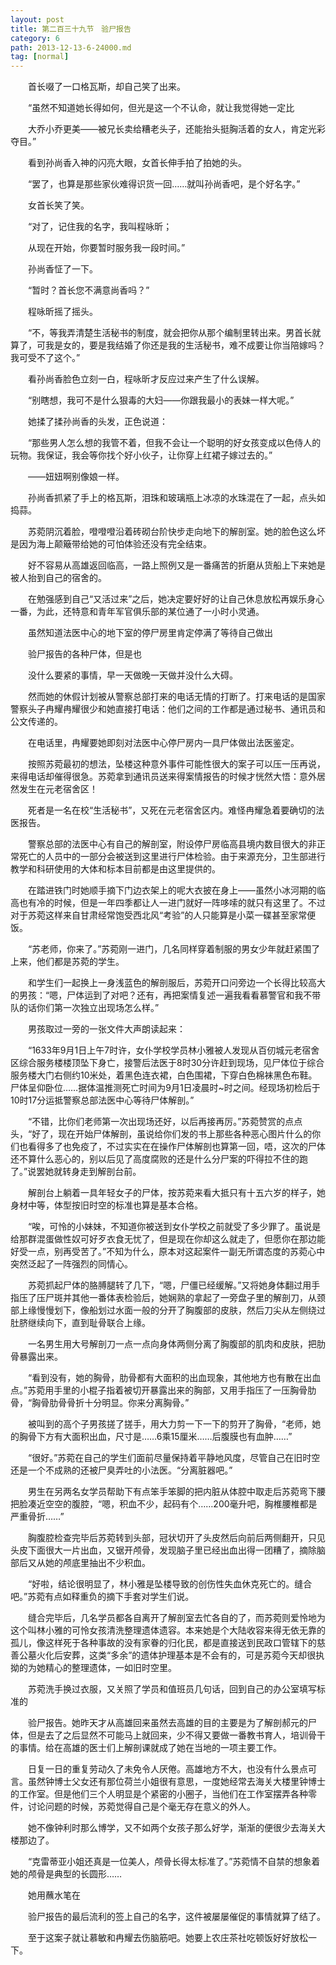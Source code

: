 ```yaml
---
layout: post
title: 第二百三十九节　验尸报告
category: 6
path: 2013-12-13-6-24000.md
tag: [normal]
---
```


　　首长啜了一口格瓦斯，却自己笑了出来。

　　“虽然不知道她长得如何，但光是这一个不认命，就让我觉得她一定比

　　大乔小乔更美――被兄长卖给糟老头子，还能抬头挺胸活着的女人，肯定光彩夺目。”

　　看到孙尚香入神的闪亮大眼，女首长伸手拍了拍她的头。

　　“罢了，也算是那些家伙难得识货一回……就叫孙尚香吧，是个好名字。”

　　女首长笑了笑。

　　“对了，记住我的名字，我叫程咏昕；

　　从现在开始，你要暂时服务我一段时间。”

　　孙尚香怔了一下。

　　“暂时？首长您不满意尚香吗？”

　　程咏昕摇了摇头。

　　“不，等我弄清楚生活秘书的制度，就会把你从那个编制里转出来。男首长就算了，可我是女的，要是我结婚了你还是我的生活秘书，难不成要让你当陪嫁吗？我可受不了这个。”

　　看孙尚香脸色立刻一白，程咏昕才反应过来产生了什么误解。

　　“别瞎想，我可不是什么狠毒的大妇――你跟我最小的表妹一样大呢。”

　　她揉了揉孙尚香的头发，正色说道：

　　“那些男人怎么想的我管不着，但我不会让一个聪明的好女孩变成以色侍人的玩物。我保证，我会等你找个好小伙子，让你穿上红裙子嫁过去的。”

　　――妞妞啊别像娘一样。

　　孙尚香抓紧了手上的格瓦斯，泪珠和玻璃瓶上冰凉的水珠混在了一起，点头如捣蒜。

　　苏菀阴沉着脸，噔噔噔沿着砖砌台阶快步走向地下的解剖室。她的脸色这么坏是因为海上颠簸带给她的可怕体验还没有完全结束。

　　好不容易从高雄返回临高，一路上照例又是一番痛苦的折磨从货船上下来她是被人抬到自己的宿舍的。

　　在勉强感到自己“又活过来”之后，她决定要好好的让自己休息放松再娱乐身心一番，为此，还特意和青年军官俱乐部的某位通了一小时小灵通。

　　虽然知道法医中心的地下室的停尸房里肯定停满了等待自己做出

　　验尸报告的各种尸体，但是也

　　没什么要紧的事情，早一天做晚一天做并没什么大碍。

　　然而她的休假计划被从警察总部打来的电话无情的打断了。打来电话的是国家警察头子冉耀冉耀很少和她直接打电话：他们之间的工作都是通过秘书、通讯员和公文传递的。

　　在电话里，冉耀要她即刻对法医中心停尸房内一具尸体做出法医鉴定。

　　按照苏菀最初的想法，坠楼这种意外事件可能性很大的案子可以压一压再说，来得电话却催得很急。苏菀拿到通讯员送来得案情报告的时候才恍然大悟：意外居然发生在元老宿舍区！

　　死者是一名在校“生活秘书”，又死在元老宿舍区内。难怪冉耀急着要确切的法医报告。

　　警察总部的法医中心有自己的解剖室，附设停尸房临高县境内数目很大的非正常死亡的人员中的一部分会被送到这里进行尸体检验。由于来源充分，卫生部进行教学和科研使用的大体和标本目前都是由这里提供的。

　　在踏进铁门时她顺手摘下门边衣架上的呢大衣披在身上――虽然小冰河期的临高也有冷的时候，但是一年四季都让人一进门就好一阵哆嗦的就只有这里了。不过对于苏菀这样来自甘肃经常饱受西北风“考验”的人只能算是小菜一碟甚至家常便饭。

　　“苏老师，你来了。”苏菀刚一进门，几名同样穿着制服的男女少年就赶紧围了上来，他们都是苏菀的学生。

　　和学生们一起换上一身浅蓝色的解剖服后，苏菀开口问旁边一个长得比较高大的男孩：“嗯，尸体运到了对吧？还有，再把案情复述一遍我看看慕警官和我不带队的话你们第一次独立出现场怎么样。”

　　男孩取过一旁的一张文件大声朗读起来：

　　“1633年9月1日上午7时许，女仆学校学员林小雅被人发现从百仞城元老宿舍区综合服务楼楼顶坠下身亡，接警后法医于8时30分许赶到现场，见尸体位于综合服务楼大门右侧约10米处，着黑色连衣裙，白色围裙，下穿白色棉袜黑色布鞋。尸体呈仰卧位……据体温推测死亡时间为9月1日凌晨时~时之间。经现场初检后于10时17分运抵警察总部法医中心等待尸体解剖。”

　　“不错，比你们老师第一次出现场还好，以后再接再厉。”苏菀赞赏的点点头，“好了，现在开始尸体解剖，虽说给你们发的书上那些各种恶心图片什么的你们也看得多了也免疫了，不过实实在在操作尸体解剖也算第一回，唔，这次的尸体还不算什么恶心的，别以后见了高度腐败的还是什么分尸案的吓得拉不住的跑了。”说罢她就转身走到解剖台前。

　　解剖台上躺着一具年轻女子的尸体，按苏菀来看大抵只有十五六岁的样子，她身材中等，体型按旧时空的标准也算是基本合格。

　　“唉，可怜的小妹妹，不知道你被送到女仆学校之前就受了多少罪了。虽说是给那群混蛋做性奴可好歹衣食无忧了，但是现在你却这么就走了，但愿你在那边能好受一点，别再受苦了。”不知为什么，原本对这起案件一副无所谓态度的苏菀心中突然泛起了一阵强烈的同情心。

　　苏菀抓起尸体的胳膊腿转了几下，“嗯，尸僵已经缓解。”又将她身体翻过用手指压了压尸斑并其他一番体表检验后，她娴熟的拿起了一旁盘子里的解剖刀，从颈部上缘慢慢划下，像船划过水面一般的分开了胸腹部的皮肤，然后刀尖从左侧绕过肚脐继续向下，直到耻骨联合上缘。

　　一名男生用大号解剖刀一点一点向身体两侧分离了胸腹部的肌肉和皮肤，把肋骨暴露出来。

　　“看到没有，她的胸骨，肋骨都有大面积的出血现象，其他地方也有散在出血点。”苏菀用手里的小棍子指着被切开暴露出来的胸部，又用手指压了一压胸骨肋骨，“胸骨肋骨骨折十分明显。你来分离胸骨。”

　　被叫到的高个子男孩搓了搓手，用大力剪一下一下的剪开了胸骨，“老师，她的胸骨下方有大面积出血，尺寸是……6乘15厘米……后腹膜也有血肿……”

　　“很好。”苏菀在自己的学生们面前尽量保持着平静地风度，尽管自己在旧时空还是一个不成熟的还被尸臭弄吐的小法医。“分离脏器吧。”

　　男生在另两名女学员帮助下有点笨手笨脚的把内脏从体腔中取走后苏菀弯下腰把脸凑近空空的腹腔，“嗯，积血不少，起码有个……200毫升吧，胸椎腰椎都是严重骨折……”

　　胸腹腔检查完毕后苏菀转到头部，冠状切开了头皮然后向前后两侧翻开，只见头皮下面很大一片出血，又锯开颅骨，发现脑子里已经出血出得一团糟了，摘除脑部后又从她的颅底里抽出不少积血。

　　“好啦，结论很明显了，林小雅是坠楼导致的创伤性失血休克死亡的。缝合吧。”苏菀有点如释重负的摘下手套对学生们说。

　　缝合完毕后，几名学员都各自离开了解剖室去忙各自的了，而苏菀则爱怜地为这个叫林小雅的可怜女孩清洗整理遗体遗容。本来她是个大陆收容来得无依无靠的孤儿，像这样死于各种事故的没有家眷的归化民，都是直接送到民政口管辖下的慈善公墓火化后安葬，这类“多余”的遗体护理基本是不会有的，可是苏菀今天却很执拗的为她精心的整理遗体，一如旧时空里。

　　苏菀洗手换过衣服，又关照了学员和值班员几句话，回到自己的办公室填写标准的

　　验尸报告。她昨天才从高雄回来虽然去高雄的目的主要是为了解剖郝元的尸体，但是去了之后显然不可能马上就回来，少不得又要做一番教书育人，培训骨干的事情。给在高雄的医士们上解剖课就成了她在当地的一项主要工作。

　　日复一日的重复劳动久了未免令人厌倦。高雄地方不大，也没有什么景点可言。虽然钟博士父女还有那位荷兰小姐很有意思，一度她经常去海关大楼里钟博士的工作室。但是他们三个人明显是个紧密的小圈子，当他们在工作室摆弄各种零件，讨论问题的时候，苏菀觉得自己是个毫无存在意义的外人。

　　她不像钟利时那么博学，又不如两个女孩子那么好学，渐渐的便很少去海关大楼那边了。

　　“克雷蒂亚小姐还真是一位美人，颅骨长得太标准了。”苏菀情不自禁的想象着她的颅骨是典型的长圆形……

　　她用蘸水笔在

　　验尸报告的最后流利的签上自己的名字，这件被屡屡催促的事情就算了结了。

　　至于这案子就让慕敏和冉耀去伤脑筋吧。她要上农庄茶社吃顿饭好好放松一下。
